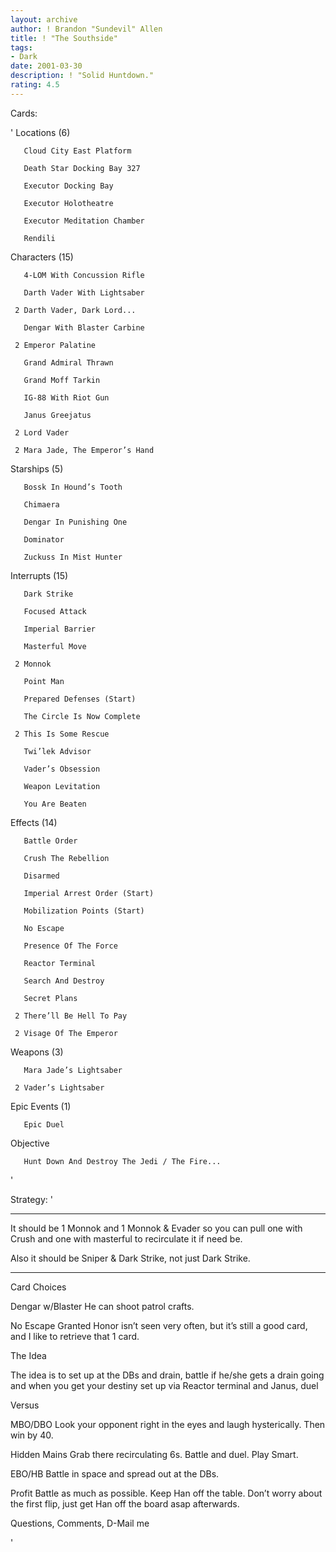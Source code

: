 ```yaml
---
layout: archive
author: ! Brandon "Sundevil" Allen
title: ! "The Southside"
tags:
- Dark
date: 2001-03-30
description: ! "Solid Huntdown."
rating: 4.5
---
```

Cards: 

' 
Locations (6)

       Cloud City East Platform 

       Death Star Docking Bay 327 

       Executor Docking Bay 

       Executor Holotheatre 

       Executor Meditation Chamber 

       Rendili 


Characters (15)

       4-LOM With Concussion Rifle 

       Darth Vader With Lightsaber 

     2 Darth Vader, Dark Lord... 

       Dengar With Blaster Carbine 

     2 Emperor Palatine 

       Grand Admiral Thrawn

       Grand Moff Tarkin 

       IG-88 With Riot Gun 

       Janus Greejatus 

     2 Lord Vader 

     2 Mara Jade, The Emperor’s Hand 


Starships (5)

       Bossk In Hound’s Tooth 

       Chimaera 

       Dengar In Punishing One 

       Dominator 

       Zuckuss In Mist Hunter 


Interrupts (15)

       Dark Strike 

       Focused Attack 

       Imperial Barrier 

       Masterful Move 

     2 Monnok 

       Point Man 

       Prepared Defenses (Start)

       The Circle Is Now Complete 

     2 This Is Some Rescue 

       Twi’lek Advisor 

       Vader’s Obsession 

       Weapon Levitation 

       You Are Beaten 


Effects (14)

       Battle Order 

       Crush The Rebellion 

       Disarmed 

       Imperial Arrest Order (Start)

       Mobilization Points (Start)

       No Escape

       Presence Of The Force 

       Reactor Terminal 

       Search And Destroy 

       Secret Plans 

     2 There’ll Be Hell To Pay 

     2 Visage Of The Emperor 


Weapons (3)

       Mara Jade’s Lightsaber 

     2 Vader’s Lightsaber 


Epic Events (1)

       Epic Duel 


Objective

       Hunt Down And Destroy The Jedi / The Fire...

'

Strategy: '

***********************************************************

It should be 1 Monnok and 1 Monnok & Evader so you can pull one with Crush and one with masterful to recirculate it if need be.


Also it should be Sniper & Dark Strike, not just Dark Strike.

***********************************************************


Card Choices


Dengar w/Blaster  He can shoot patrol crafts.


No Escape  Granted Honor isn’t seen very often, but it’s still a good card, and I like to retrieve that 1 card.


The Idea


The idea is to set up at the DBs and drain, battle if he/she gets a drain going and when you get your destiny set up via Reactor terminal and Janus, duel


Versus


MBO/DBO  Look your opponent right in the eyes and laugh hysterically.  Then win by 40.


Hidden Mains  Grab there recirculating 6s.  Battle and duel.  Play Smart.


EBO/HB  Battle in space and spread out at the DBs.


Profit  Battle as much as possible.  Keep Han off the table.  Don’t worry about the first flip, just get Han off the board asap afterwards.


Questions, Comments, D-Mail me

'